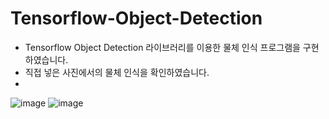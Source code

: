 # Tensorflow-Object-Detection

- Tensorflow Object Detection 라이브러리를 이용한 물체 인식 프로그램을 구현하였습니다.
- 직접 넣은 사진에서의 물체 인식을 확인하였습니다.
- 
![image](https://github.com/user-attachments/assets/33814ef7-b34c-45e2-8cd2-9bba15c725fd)
![image](https://github.com/user-attachments/assets/2f8992cc-5805-480a-a60f-50481e261a93)
